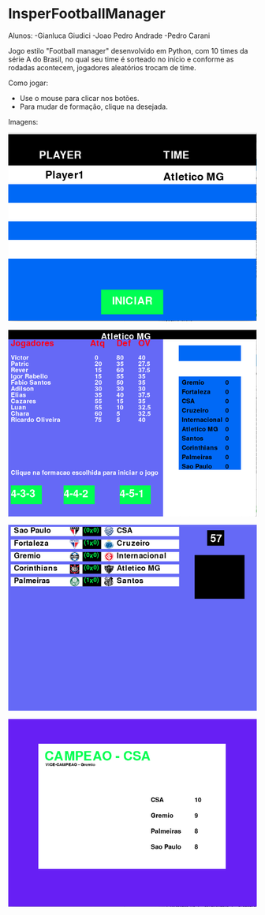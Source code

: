 # InsperFootballManager

Alunos: 
-Gianluca Giudici
-Joao Pedro Andrade
-Pedro Carani

Jogo estilo "Football manager" desenvolvido em Python, com 10 times da série A do Brasil, no qual seu time é sorteado no início e conforme as rodadas acontecem, jogadores aleatórios trocam de time.

Como jogar:
  
  - Use o mouse para clicar nos botões.
  - Para mudar de formação, clique na desejada.

  Imagens:
  

![Alt text](https://raw.githubusercontent.com/jpgianfaldoni/Projeto-Final-DSOFT/master/TELA1.png)

![Alt text](https://raw.githubusercontent.com/jpgianfaldoni/Projeto-Final-DSOFT/master/TELA2.png)

![Alt text](https://raw.githubusercontent.com/jpgianfaldoni/Projeto-Final-DSOFT/master/TELA3.png)

![Alt text](https://raw.githubusercontent.com/jpgianfaldoni/Projeto-Final-DSOFT/master/TELA4.png)



